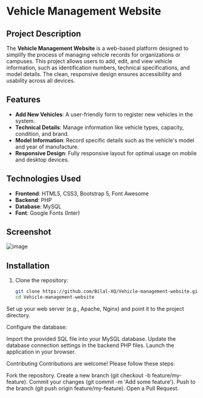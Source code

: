 # Vehicle Management Website

## Project Description

The **Vehicle Management Website** is a web-based platform designed to simplify the process of managing vehicle records for organizations or campuses. This project allows users to add, edit, and view vehicle information, such as identification numbers, technical specifications, and model details. The clean, responsive design ensures accessibility and usability across all devices.

## Features

- **Add New Vehicles**: A user-friendly form to register new vehicles in the system.
- **Technical Details**: Manage information like vehicle types, capacity, condition, and brand.
- **Model Information**: Record specific details such as the vehicle's model and year of manufacture.
- **Responsive Design**: Fully responsive layout for optimal usage on mobile and desktop devices.

## Technologies Used

- **Frontend**: HTML5, CSS3, Bootstrap 5, Font Awesome
- **Backend**: PHP
- **Database**: MySQL
- **Font**: Google Fonts (Inter)

## Screenshot

![image](https://github.com/user-attachments/assets/b3649dcf-ea5f-454f-a190-1168b934216c)


## Installation

1. Clone the repository:

   ```bash
   git clone https://github.com/Bilal-XQ/Vehicle-management-website.git
   cd Vehicle-management-website
Set up your web server (e.g., Apache, Nginx) and point it to the project directory.

Configure the database:

Import the provided SQL file into your MySQL database.
Update the database connection settings in the backend PHP files.
Launch the application in your browser.

Contributing
Contributions are welcome! Please follow these steps:

Fork the repository.
Create a new branch (git checkout -b feature/my-feature).
Commit your changes (git commit -m 'Add some feature').
Push to the branch (git push origin feature/my-feature).
Open a Pull Request.
